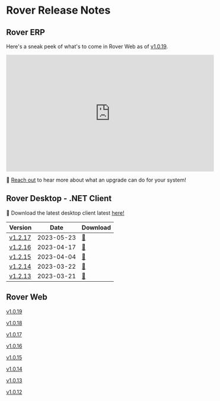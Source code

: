 # Rover Release Notes

<PageHeader />

## Rover ERP

Here's a sneak peek of what's to come in Rover Web as of [v1.0.19](./web-1-0-19/README.md).

<iframe width="560" height="315" src="https://www.youtube.com/embed/jb5Ht7JaWr4" title="YouTube video player" frameborder="0" allow="accelerometer; autoplay; clipboard-write; encrypted-media; gyroscope; picture-in-picture; web-share" allowfullscreen></iframe>

📧 [Reach out](mailto:sales@zumasys.com) to hear more about what an upgrade can do for your system!

## Rover Desktop - .NET Client

🚀 Download the latest desktop client latest [here!](https://roverdesktop.blob.core.windows.net/apps/rover-installer@latest.zip)

| Version                               | Date       | Download                                                                         |
| ------------------------------------- | ---------- | -------------------------------------------------------------------------------- |
| [v1.2.17](./desktop/1-2-17/README.md) | 2023-05-23 | [🔗](https://roverdesktop.blob.core.windows.net/apps/rover-installer-1.2.17.zip) |
| [v1.2.16](./desktop/1-2-16/README.md) | 2023-04-17 | [🔗](https://roverdesktop.blob.core.windows.net/apps/rover-installer-1.2.16.zip) |
| [v1.2.15](./desktop/1-2-15/README.md) | 2023-04-04 | [🔗](https://roverdesktop.blob.core.windows.net/apps/rover-installer-1.2.15.zip) |
| [v1.2.14](./desktop/1-2-14/README.md) | 2023-03-22 | [🔗](https://roverdesktop.blob.core.windows.net/apps/rover-installer-1.2.14.zip) |
| [v1.2.13](./desktop/1-2-13/README.md) | 2023-03-21 | [🔗](https://roverdesktop.blob.core.windows.net/apps/rover-installer-1.2.13.zip) |

## Rover Web

[v1.0.19](./web-1-0-19/README.md)

[v1.0.18](./web-1-0-18/README.md)

[v1.0.17](./web-1-0-17/README.md)

[v1.0.16](./web-1-0-16/README.md)

[v1.0.15](./web-1-0-15/README.md)

[v1.0.14](./web-1-0-14/README.md)

[v1.0.13](./web-1-0-13/README.md)

[v1.0.12](./web-1-0-12/README.md)

<PageFooter />

